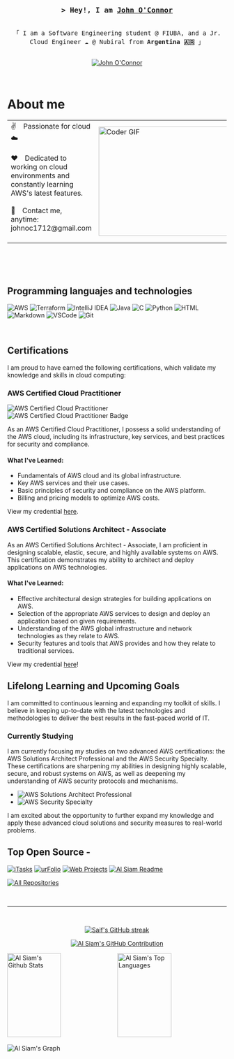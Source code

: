 <!-- Intro  -->
<h3 align="center">
        <samp>&gt; Hey!, I am
                <b><a target="_blank" href="">John O'Connor</a></b>
        </samp>
</h3>

<p align="center"> 
  <samp>
    <br>
    「 I am a Software Engineering student @ FIUBA, and a Jr. Cloud Engineer ☁️ @ Nubiral from <b>Argentina 🇦🇷</b> 」
    <br>
    <br>
  </samp>
</p>

<p align="center">
 <!--<a href="https://alsiam.com" target="blank">
  <img src="https://img.shields.io/badge/Website-DC143C?style=for-the-badge&logo=medium&logoColor=white" alt="alsiam" />
 </a>-->
 <a href="www.linkedin.com/in/johnoconnor0" target="_blank">
  <img src="https://img.shields.io/badge/LinkedIn-0077B5?style=for-the-badge&logo=linkedin&logoColor=white" alt="John O'Connor"/>
 </a>
</p>
<br/>

<!-- About Section -->
 # About me
 
<table border="0">
  <tr>
    <td>✌️&emsp;Passionate for cloud ☁️<br/><br/>
        ❤️&emsp;Dedicated to working on cloud environments and constantly learning AWS's latest features.<br/><br/>
        📧&emsp;Contact me, anytime: johnoc1712@gmail.com<br/><br/>
    <td>
<img alt="Coder GIF" height="250" width="350" src="https://cdn.dribbble.com/users/730703/screenshots/6581243/avento.gif" />
    </td>
  </tr>
</table>

<br/>
<br/>
<br/>

## Programming languajes and technologies

![AWS](https://img.shields.io/badge/AWS-232F3E?style=for-the-badge&logo=amazon-aws&logoColor=white)
![Terraform](https://img.shields.io/badge/Terraform-623CE4?style=for-the-badge&logo=terraform&logoColor=white)
![IntelliJ IDEA](https://img.shields.io/badge/IntelliJ_IDEA-000000?style=for-the-badge&logo=intellij-idea&logoColor=white)
![Java](https://img.shields.io/badge/Java-007396?style=for-the-badge&logo=java&logoColor=white)
![C](https://img.shields.io/badge/C-00599C?style=for-the-badge&logo=c&logoColor=white)
![Python](https://img.shields.io/badge/Python-3776AB?style=for-the-badge&logo=python&logoColor=white)
![HTML](https://img.shields.io/badge/HTML5-E34F26?style=for-the-badge&logo=html5&logoColor=white)
![Markdown](https://img.shields.io/badge/Markdown-000000?style=for-the-badge&logo=markdown&logoColor=white)
![VSCode](https://img.shields.io/badge/Visual_Studio-0078d7?style=for-the-badge&logo=visual%20studio&logoColor=white)
![Git](https://img.shields.io/badge/Git-F05032?style=for-the-badge&logo=git&logoColor=white)

<br/>

## Certifications
I am proud to have earned the following certifications, which validate my knowledge and skills in cloud computing:

### AWS Certified Cloud Practitioner 
![AWS Certified Cloud Practitioner](https://img.shields.io/badge/AWS_Certified_Cloud_Practitioner-232F3E?style=for-the-badge&logo=amazon-aws&logoColor=white)
![AWS Certified Cloud Practitioner Badge](badges/aws_certified_cloud_practitioner.png)

As an AWS Certified Cloud Practitioner, I possess a solid understanding of the AWS cloud, including its infrastructure, key services, and best practices for security and compliance.

#### What I've Learned:
- Fundamentals of AWS cloud and its global infrastructure.
- Key AWS services and their use cases.
- Basic principles of security and compliance on the AWS platform.
- Billing and pricing models to optimize AWS costs.

View my credential [here](https://www.credly.com/badges/31adf5a1-f6b7-41ae-a2db-6b6b68e3b940/linked_in_profile).

### AWS Certified Solutions Architect - Associate
As an AWS Certified Solutions Architect - Associate, I am proficient in designing scalable, elastic, secure, and highly available systems on AWS. This certification demonstrates my ability to architect and deploy applications on AWS technologies.

#### What I've Learned:
- Effective architectural design strategies for building applications on AWS.
- Selection of the appropriate AWS services to design and deploy an application based on given requirements.
- Understanding of the AWS global infrastructure and network technologies as they relate to AWS.
- Security features and tools that AWS provides and how they relate to traditional services.

View my credential [here](https://www.credly.com/badges/9c0c34fe-23ca-4f2a-9218-9be95b947308/public_url)!


## Lifelong Learning and Upcoming Goals
I am committed to continuous learning and expanding my toolkit of skills. I believe in keeping up-to-date with the latest technologies and methodologies to deliver the best results in the fast-paced world of IT.

### Currently Studying
I am currently focusing my studies on two advanced AWS certifications: the AWS Solutions Architect Professional and the AWS Security Specialty. These certifications are sharpening my abilities in designing highly scalable, secure, and robust systems on AWS, as well as deepening my understanding of AWS security protocols and mechanisms.

- ![AWS Solutions Architect Professional](https://img.shields.io/badge/AWS_Solutions_Architect_Professional-232F3E?style=for-the-badge&logo=amazon-aws&logoColor=white)
- ![AWS Security Specialty](https://img.shields.io/badge/AWS_Security_Specialty-232F3E?style=for-the-badge&logo=amazon-aws&logoColor=white)

I am excited about the opportunity to further expand my knowledge and apply these advanced cloud solutions and security measures to real-world problems.



## Top Open Source -
[![iTasks](https://github-readme-stats.vercel.app/api/pin/?username=alsiam&repo=itasks&border_color=7F3FBF&bg_color=0D1117&title_color=C9D1D9&text_color=8B949E&icon_color=7F3FBF)](https://github.com/alsiam/itasks)
[![urFolio](https://github-readme-stats.vercel.app/api/pin/?username=alsiam&repo=urfolio&border_color=7F3FBF&bg_color=0D1117&title_color=C9D1D9&text_color=8B949E&icon_color=7F3FBF)](https://github.com/alsiam/urfolio)
[![Web Projects](https://github-readme-stats.vercel.app/api/pin/?username=alsiam&repo=web-projects&border_color=7F3FBF&bg_color=0D1117&title_color=C9D1D9&text_color=8B949E&icon_color=7F3FBF)](https://github.com/alsiam/web-projects)
[![Al Siam Readme](https://github-readme-stats.vercel.app/api/pin/?username=alsiam&repo=alsiam&border_color=7F3FBF&bg_color=0D1117&title_color=C9D1D9&text_color=8B949E&icon_color=7F3FBF)](https://github.com/alsiam/alsiam)

<p align="left">
  <a href="https://github.com/alsiam?tab=repositories" target="_blank"><img alt="All Repositories" title="All Repositories" src="https://img.shields.io/badge/-All%20Repos-2962FF?style=for-the-badge&logo=koding&logoColor=white"/></a>
</p>

<br/>
<hr/>
<br/>

<p align="center">
  <a href="https://github.com/alsiam">
    <img src="https://github-readme-streak-stats.herokuapp.com/?user=alsiam&theme=radical&border=7F3FBF&background=0D1117" alt="Saif's GitHub streak"/>
  </a>
</p>

<p align="center">
  <a href="https://github.com/alsiam">
    <img src="https://github-profile-summary-cards.vercel.app/api/cards/profile-details?username=alsiam&theme=radical" alt="Al Siam's GitHub Contribution"/>
  </a>
</p>

<a> 
    <a href="https://github.com/alsiam"><img alt="Al Siam's Github Stats" src="https://denvercoder1-github-readme-stats.vercel.app/api?username=alsiam&show_icons=true&count_private=true&theme=react&border_color=7F3FBF&bg_color=0D1117&title_color=F85D7F&icon_color=F8D866" height="192px" width="49.5%"/></a>
  <a href="https://github.com/alsiam"><img alt="Al Siam's Top Languages" src="https://denvercoder1-github-readme-stats.vercel.app/api/top-langs/?username=alsiam&langs_count=8&layout=compact&theme=react&border_color=7F3FBF&bg_color=0D1117&title_color=F85D7F&icon_color=F8D866" height="192px" width="49.5%"/></a>
  <br/>
</a>


![Al Siam's Graph](https://github-readme-activity-graph.vercel.app/graph?username=alsiam&custom_title=Al%20Siam's%20GitHub%20Activity%20Graph&bg_color=0D1117&color=7F3FBF&line=7F3FBF&point=7F3FBF&area_color=FFFFFF&title_color=FFFFFF&area=true)

